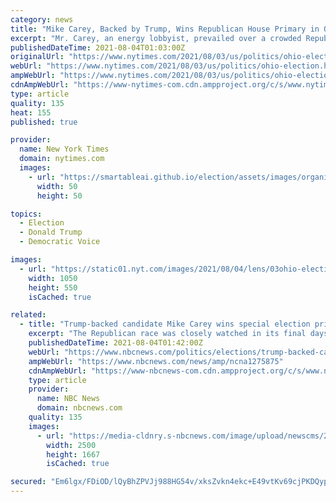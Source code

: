 ```yaml
---
category: news
title: "Mike Carey, Backed by Trump, Wins Republican House Primary in Ohio"
excerpt: "Mr. Carey, an energy lobbyist, prevailed over a crowded Republican field after the former president’s endorsement shot him to front-runner status."
publishedDateTime: 2021-08-04T01:03:00Z
originalUrl: "https://www.nytimes.com/2021/08/03/us/politics/ohio-election.html"
webUrl: "https://www.nytimes.com/2021/08/03/us/politics/ohio-election.html"
ampWebUrl: "https://www.nytimes.com/2021/08/03/us/politics/ohio-election.amp.html"
cdnAmpWebUrl: "https://www-nytimes-com.cdn.ampproject.org/c/s/www.nytimes.com/2021/08/03/us/politics/ohio-election.amp.html"
type: article
quality: 135
heat: 155
published: true

provider:
  name: New York Times
  domain: nytimes.com
  images:
    - url: "https://smartableai.github.io/election/assets/images/organizations/nytimes.com-50x50.jpg"
      width: 50
      height: 50

topics:
  - Election
  - Donald Trump
  - Democratic Voice

images:
  - url: "https://static01.nyt.com/images/2021/08/04/lens/03ohio-elections-carey-print/03ohio-elections-carey-facebookJumbo.jpg"
    width: 1050
    height: 550
    isCached: true

related:
  - title: "Trump-backed candidate Mike Carey wins special election primary in Ohio's 15th District, AP projects"
    excerpt: "The Republican race was closely watched in its final days, following the loss last week of a Trump-endorsed candidate in a special House election in Texas."
    publishedDateTime: 2021-08-04T01:42:00Z
    webUrl: "https://www.nbcnews.com/politics/elections/trump-backed-candidate-mike-carey-wins-special-election-primary-ohio-n1275875"
    ampWebUrl: "https://www.nbcnews.com/news/amp/ncna1275875"
    cdnAmpWebUrl: "https://www-nbcnews-com.cdn.ampproject.org/c/s/www.nbcnews.com/news/amp/ncna1275875"
    type: article
    provider:
      name: NBC News
      domain: nbcnews.com
    quality: 135
    images:
      - url: "https://media-cldnry.s-nbcnews.com/image/upload/newscms/2021_31/3496349/210803-mike-carey-ac-629p.jpg"
        width: 2500
        height: 1667
        isCached: true

secured: "Em6lgx/FDiOD/lQyBhZPVJj988HG54v/xksZvkn4ekc+E49vtKv69cjPKDQypewi5ue4WfaIATkRSvnXPyubWVdzn//TmUjXdhXkIobKla8hsZBGtj8wHVgXjGud2EZECUFH9kr5b7fmIU8X38SDhoi1J5Y9Mpai0MRM4TuFs14o6doMkTBK+PeTaNIukjtpfxEe9DaMWfcvZtkDFb0MLFNBicLlzB1Lwd4qB9VSngKMUbsitFCXNFVzZHCPE6y9hxecMNs/hLmkDbUaEIbv7C9/c3K7xfEFzwY0CZGF/GmraXPTf/5ZaEFimbvDp0w9CF1Wzeghff2TwiIscHF3yYySgha+IiGcQZdY1NTIpUY=;DBcR02Z7rZ42s4aNpgl1Qg=="
---
```


